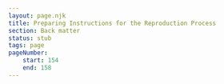 ```yaml
---
layout: page.njk
title: Preparing Instructions for the Reproduction Process
section: Back matter
status: stub
tags: page
pageNumber:
    start: 154
    end: 158
---
```

